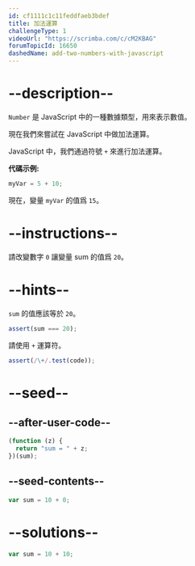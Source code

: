 ```yaml
---
id: cf1111c1c11feddfaeb3bdef
title: 加法運算
challengeType: 1
videoUrl: "https://scrimba.com/c/cM2KBAG"
forumTopicId: 16650
dashedName: add-two-numbers-with-javascript
---
```


# --description--

`Number` 是 JavaScript 中的一種數據類型，用來表示數值。

現在我們來嘗試在 JavaScript 中做加法運算。

JavaScript 中，我們通過符號 `+` 來進行加法運算。

**代碼示例:**

```js
myVar = 5 + 10;
```

現在，變量 `myVar` 的值爲 `15`。

# --instructions--

請改變數字 `0` 讓變量 sum 的值爲 `20`。

# --hints--

`sum` 的值應該等於 `20`。

```js
assert(sum === 20);
```

請使用 `+` 運算符。

```js
assert(/\+/.test(code));
```

# --seed--

## --after-user-code--

```js
(function (z) {
  return "sum = " + z;
})(sum);
```

## --seed-contents--

```js
var sum = 10 + 0;
```

# --solutions--

```js
var sum = 10 + 10;
```
